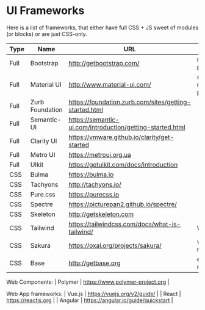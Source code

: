 # UI Frameworks

Here is a list of frameworks, that either have full CSS + JS sweet of modules
(or blocks) or are just CSS-only.

| Type | Name            | URL                                                       | Notes               |
|------|-----------------|-----------------------------------------------------------|---------------------|
| Full | Bootstrap       | http://getbootstrap.com/                                  | most popular        |
| Full | Material UI     | http://www.material-ui.com/                               | second most popular |
| Full | Zurb Foundation | https://foundation.zurb.com/sites/getting-started.html    |                     |
| Full | Semantic-UI     | https://semantic-ui.com/introduction/getting-started.html |                     |
| Full | Clarity UI      | https://vmware.github.io/clarity/get-started              |                     |
| Full | Metro UI        | https://metroui.org.ua                                    |                     |
| Full | UIkit           | https://getuikit.com/docs/introduction                    |                     |
| CSS  | Bulma           | https://bulma.io                                          |                     |
| CSS  | Tachyons        | http://tachyons.io/                                       |                     |
| CSS  | Pure.css        | https://purecss.io                                        |                     |
| CSS  | Spectre         | https://picturepan2.github.io/spectre/                    |                     |
| CSS  | Skeleton        | http://getskeleton.com                                    |                     |
| CSS  | Tailwind        | https://tailwindcss.com/docs/what-is-tailwind/            | WIP                 |
| CSS  | Sakura          | https://oxal.org/projects/sakura/                         | very minimal        |
| CSS  | Base            | http://getbase.org                                        | exttremely minimal  |

Web Components:
| Polymer | https://www.polymer-project.org |

Web App frameworks:
| Vue.js  | https://vuejs.org/v2/guide/         |
| React   | https://reactjs.org                 |
| Angular | https://angular.io/guide/quickstart |
